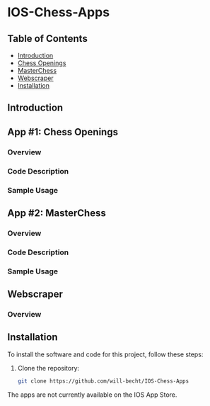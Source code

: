 # IOS-Chess-Apps

## Table of Contents
- [Introduction](#introduction)
- [Chess Openings](#app-1-chess-openings)
- [MasterChess](#app-2-masterchess)
- [Webscraper](#webscraper)
- [Installation](#installation)

## Introduction


## App #1: Chess Openings
### Overview
### Code Description
### Sample Usage


## App #2: MasterChess
### Overview
### Code Description
### Sample Usage


## Webscraper
### Overview


## Installation
To install the software and code for this project, follow these steps:

1. Clone the repository:
   ```bash
   git clone https://github.com/will-becht/IOS-Chess-Apps

The apps are not currently available on the IOS App Store.